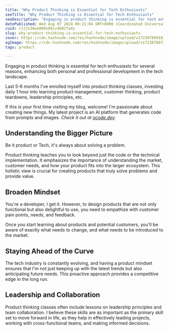 ```yaml
---
title: "Why Product Thinking is Essential for Tech Enthusiasts"
seoTitle: "Why Product Thinking is Essential for Tech Enthusiasts"
seoDescription: "Engaging in product thinking is essential for tech enthusiasts for several reasons, enhancing both personal and professional development in the tech landsca"
datePublished: Wed Aug 07 2024 09:21:04 GMT+0000 (Coordinated Universal Time)
cuid: clzjn36oe000s08jv4b02fa4z
slug: why-product-thinking-is-essential-for-tech-enthusiasts
cover: https://cdn.hashnode.com/res/hashnode/image/upload/v1723878991817/da3cbff9-e13d-4d68-a750-a51ff5eaaa13.png
ogImage: https://cdn.hashnode.com/res/hashnode/image/upload/v1723878973003/2d8911c2-1743-466f-bf66-699f48155275.png
tags: product

---
```


Engaging in product thinking is essential for tech enthusiasts for several reasons, enhancing both personal and professional development in the tech landscape.

Last 5-6 months I've enrolled myself into product thinking classes, investing daily 1 hour into learning product management, customer thinking, product teardowns, leadership principles, etc.

If this is your first time visiting my blog, welcome! I'm passionate about creating new things. My latest project is an AI platform that generates code from prompts and images. *Check it out at* [*ocode.dev*](https://ocode.dev)*.*

## Understanding the Bigger Picture

Be it product or Tech, it's always about solving a problem.

Product thinking teaches you to look beyond just the code or the technical implementation. It emphasizes the importance of understanding the market, customer needs, and how your product fits into the larger ecosystem. This holistic view is crucial for creating products that truly solve problems and provide value.

## Broaden Mindset

You're a developer, I get it. However, to design products that are not only functional but also delightful to use, you need to empathize with customer pain points, needs, and feedback.

Once you start learning about products and potential customers, you'll be aware of exactly what needs to change, and what needs to be introduced to the market.

## Staying Ahead of the Curve

The tech industry is constantly evolving, and having a product mindset ensures that I'm not just keeping up with the latest trends but also anticipating future needs. This proactive approach provides a competitive edge in the long run.

## Leadership and Collaboration

Product thinking classes often include lessons on leadership principles and team collaboration. I believe these skills are as important as the primary skill set to move forward in life, as they help in effectively leading projects, working with cross-functional teams, and making informed decisions.